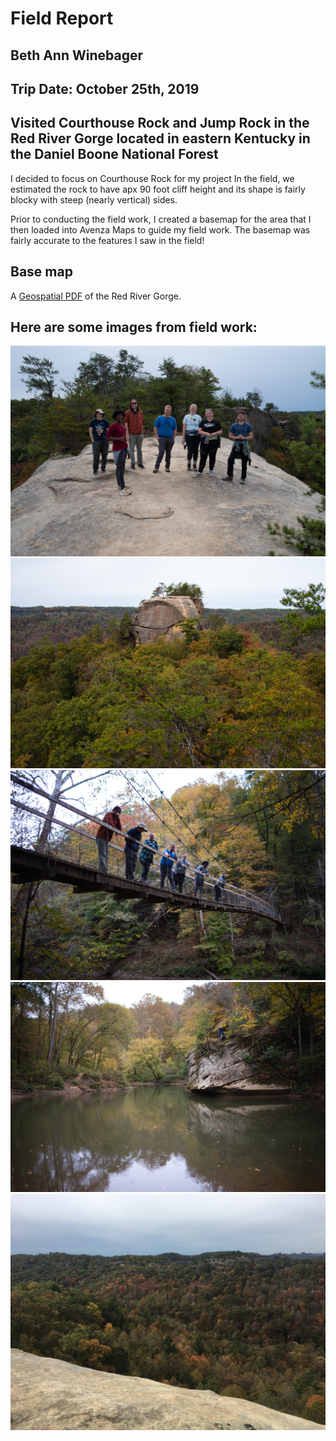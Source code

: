 # Field Report
## Beth Ann Winebager
## Trip Date: October 25th, 2019
## Visited Courthouse Rock and Jump Rock in the Red River Gorge located in eastern Kentucky in the Daniel Boone National Forest

I decided to focus on Courthouse Rock for my project
In the field, we estimated the rock to have apx 90 foot cliff height and its shape is fairly blocky with steep (nearly vertical) sides. 

Prior to conducting the field work, I created a basemap for the area that I then loaded into Avenza Maps to guide my field work. The basemap was fairly accurate to the features I saw in the field!

## Base map

A [Geospatial PDF](RRG_Map.pdf) of the Red River Gorge.


## Here are some images from field work:


![The class on the trail to Courthouse Rock](Images/fieldtrip_geo409_191025-2.jpg)
![Courthouse Rock](Images/fieldtrip_geo409_191025-3.jpg)
![Suspension Bridge over Red River](Images/fieldtrip_geo409_191025-7.jpg)
![Jump Rock](Images/fieldtrip_geo409_191025-11.jpg)
![View on Auxier Ridge](Images/IMG-7170.JPG)